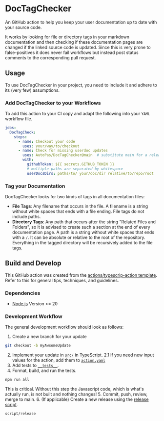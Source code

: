 # DocTagChecker

An GitHub action to help you keep your user documentation up to date with your source code.

It works by looking for file or directory tags in your markdown documentation and then checking if these documentation pages are changed if the linked source code is updated.
Since this is very prone to false-positives it does never fail workflows but instead post status comments to the corresponding pull request.

## Usage

To use DocTagChecker in your project, you need to include it and adhere to its (very few) assumptions.

### Add DocTagChecker to your Workflows

To add this action to your CI copy and adapt the following into your `YAML` workflow file.

```yaml
jobs:
  DocTagCheck:
    steps:
      - name: Checkout your code
        uses: your/way/to/checkout
      - name: Check for missing userdoc updates
        uses: AutoPas/DocTagChecker@main  # substitute main for a release tag
        with: 
          githubToken: ${{ secrets.GITHUB_TOKEN }}
          # multiple paths are separated by whitespace
          userDocsDirs: paths/to/ your/doc/dir relative/to/repo/root
```

### Tag your Documentation

DocTagChecker looks for two kinds of tags in all documentation files:

- **File Tags**: Any filename that occurs in the file. A filename is a string without white spaces that ends with a file ending. File tags do not include paths.
- **Directory Tags**: Any path that occurs after the string "Related Files and Folders", so it is advised to create such a section at the end of every documentation page. A path is a string without white spaces that ends with a `/`. It can be absolute or relative to the root of the repository. Everything in the tagged directory will be recursively added to the file tags.

## Build and Develop

This GitHub action was created from the [actions/typescrip-action template](https://github.com/actions/typescript-action). Refer to this for general tips, techniques, and guidelines.

### Dependencies

- [Node.js](https://nodejs.org) Version >= 20

### Development Workflow

The general development workflow should look as follows:

1. Create a new branch for your update
```bash
git checkout -b myAwsomeUpdate
```
2. Implement your update in [`src/`](src) in TypeScript.
    2.1 If you need new input values for the action, add them to [`action.yaml`](action.yaml)
3. Add tests to [`__tests__`](__tests__).
4. Format, build, and run the tests.
```bash
npm run all
``` 
This is critical. Without this step the Javascript code, which is what's actually run, is not built and nothing changes!
5. Commit, push, review, merge to main.
6. (If applicable) Create a new release using the [release script](script/release).
```bash
script/release
```
